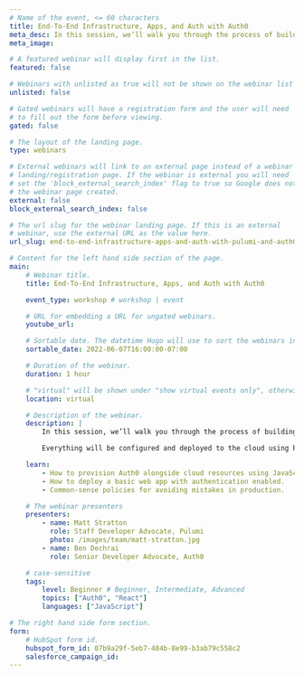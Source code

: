 ```yaml
---
# Name of the event, <= 60 characters
title: End-To-End Infrastructure, Apps, and Auth with Auth0
meta_desc: In this session, we’ll walk you through the process of building and deploying a web app with React, Express, MongoDB, Auth0, and Pulumi.
meta_image:

# A featured webinar will display first in the list.
featured: false

# Webinars with unlisted as true will not be shown on the webinar list
unlisted: false

# Gated webinars will have a registration form and the user will need
# to fill out the form before viewing.
gated: false

# The layout of the landing page.
type: webinars

# External webinars will link to an external page instead of a webinar
# landing/registration page. If the webinar is external you will need
# set the 'block_external_search_index' flag to true so Google does not index
# the webinar page created.
external: false
block_external_search_index: false

# The url slug for the webinar landing page. If this is an external
# webinar, use the external URL as the value here.
url_slug: end-to-end-infrastructure-apps-and-auth-with-pulumi-and-auth0

# Content for the left hand side section of the page.
main:
    # Webinar title.
    title: End-To-End Infrastructure, Apps, and Auth with Auth0

    event_type: workshop # workshop | event

    # URL for embedding a URL for ungated webinars.
    youtube_url:

    # Sortable date. The datetime Hugo will use to sort the webinars in date order.
    sortable_date: 2022-06-07T16:00:00-07:00

    # Duration of the webinar.
    duration: 1 hour

    # "virtual" will be shown under "show virtual events only", otherwise shown as City, State (seattle, wa)
    location: virtual

    # Description of the webinar.
    description: |
        In this session, we’ll walk you through the process of building a three-tier web app: a single-page app built with React, a back end consisting of a REST API managed with Express and MongoDB. We’ll also show you how to enable authentication to restrict access to your app.

        Everything will be configured and deployed to the cloud using Pulumi.

    learn:
        - How to provision Auth0 alongside cloud resources using JavaScript and Pulumi
        - How to deploy a basic web app with authentication enabled.
        - Common-sense policies for avoiding mistakes in production.

    # The webinar presenters
    presenters:
        - name: Matt Stratton
          role: Staff Developer Advocate, Pulumi
          photo: /images/team/matt-stratton.jpg
        - name: Ben Dechrai
          role: Senior Developer Advocate, Auth0

    # case-sensitive
    tags:
        level: Beginner # Beginner, Intermediate, Advanced
        topics: ["Auth0", "React"]
        languages: ["JavaScript"]

# The right hand side form section.
form:
    # HubSpot form id.
    hubspot_form_id: 07b9a29f-5eb7-484b-8e99-b3ab79c558c2
    salesforce_campaign_id: 
---
```

